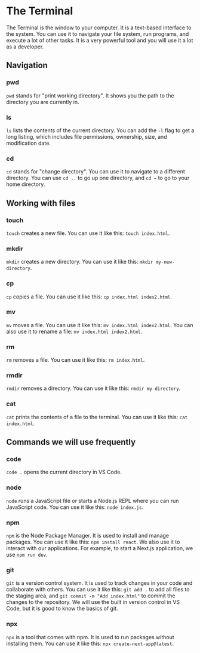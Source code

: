 # The Terminal

The Terminal is the window to your computer. It is a text-based interface to the system. You can use it to navigate your file system, run programs, and execute a lot of other tasks. It is a very powerful tool and you will use it a lot as a developer.

## Navigation

### pwd

`pwd` stands for "print working directory". It shows you the path to the directory you are currently in.

### ls

`ls` lists the contents of the current directory. You can add the `-l` flag to get a long listing, which includes file permissions, ownership, size, and modification date.

### cd

`cd` stands for "change directory". You can use it to navigate to a different directory. You can use `cd ..` to go up one directory, and `cd ~` to go to your home directory.

## Working with files

### touch

`touch` creates a new file. You can use it like this: `touch index.html`.

### mkdir

`mkdir` creates a new directory. You can use it like this: `mkdir my-new-directory`.

### cp

`cp` copies a file. You can use it like this: `cp index.html index2.html`.

### mv

`mv` moves a file. You can use it like this: `mv index.html index2.html`. You can also use it to rename a file: `mv index.html index2.html`.

### rm

`rm` removes a file. You can use it like this: `rm index.html`.

### rmdir

`rmdir` removes a directory. You can use it like this: `rmdir my-directory`.

### cat

`cat` prints the contents of a file to the terminal. You can use it like this: `cat index.html`.

## Commands we will use frequently

### code

`code .` opens the current directory in VS Code.

### node

`node` runs a JavaScript file or starts a Node.js REPL where you can run JavaScript code. You can use it like this: `node index.js`.

### npm

`npm` is the Node Package Manager. It is used to install and manage packages. You can use it like this: `npm install react`.
We also use it to interact with our applications. For example, to start a Next.js application, we use `npm run dev`.

### git

`git` is a version control system. It is used to track changes in your code and collaborate with others. You can use it like this: `git add .` to add all files to the staging area, and `git commit -m "Add index.html"` to commit the changes to the repository. We will use the built in version control in VS Code, but it is good to know the basics of git.

### npx

`npx` is a tool that comes with npm. It is used to run packages without installing them. You can use it like this: `npx create-next-app@latest`.
